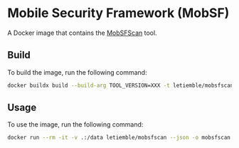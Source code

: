 # Mobile Security Framework (MobSF)

A Docker image that contains the [MobSFScan](https://github.com/MobSF/mobsfscan) tool.

## Build

To build the image, run the following command:

```bash
docker buildx build --build-arg TOOL_VERSION=XXX -t letiemble/mobsfscan:XXX -t letiemble/mobsfscan:latest .
```

## Usage

To use the image, run the following command:

```bash
docker run --rm -it -v .:/data letiemble/mobsfscan --json -o mobsfscan.json .
```
